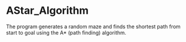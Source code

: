# AStar_Algorithm
 The program generates a random maze and finds the shortest path from start to goal using the A* (path finding) algorithm.
